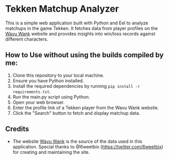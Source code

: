 # Tekken Matchup Analyzer

This is a simple web application built with Python and Eel to analyze matchups in the game Tekken. It fetches data from player profiles on the [Wavu Wank](https://wank.wavu.wiki) website and provides insights into win/loss records against different characters.

## How to Use without using the builds compiled by me:

1. Clone this repository to your local machine.
2. Ensure you have Python installed.
3. Install the required dependencies by running `pip install -r requirements.txt`.
4. Run the main.py script using Python.
5. Open your web browser.
6. Enter the profile link of a Tekken player from the Wavu Wank website.
7. Click the "Search" button to fetch and display matchup data.

## Credits

- The website [Wavu Wank](https://wank.wavu.wiki) is the source of the data used in this application. Special thanks to @6weetbix (https://twitter.com/6weetbix) for creating and maintaining the site.
